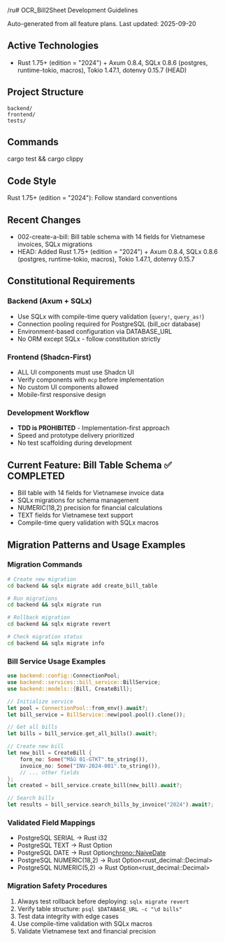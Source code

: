 ﻿/ru# OCR_Bill2Sheet Development Guidelines

Auto-generated from all feature plans. Last updated: 2025-09-20

## Active Technologies
- Rust 1.75+ (edition = "2024") + Axum 0.8.4, SQLx 0.8.6 (postgres, runtime-tokio, macros), Tokio 1.47.1, dotenvy 0.15.7 (HEAD)

## Project Structure
```
backend/
frontend/
tests/
```

## Commands
cargo test && cargo clippy

## Code Style
Rust 1.75+ (edition = "2024"): Follow standard conventions

## Recent Changes
- 002-create-a-bill: Bill table schema with 14 fields for Vietnamese invoices, SQLx migrations
- HEAD: Added Rust 1.75+ (edition = "2024") + Axum 0.8.4, SQLx 0.8.6 (postgres, runtime-tokio, macros), Tokio 1.47.1, dotenvy 0.15.7

<!-- MANUAL ADDITIONS START -->

## Constitutional Requirements

### Backend (Axum + SQLx)
- Use SQLx with compile-time query validation (`query!`, `query_as!`)
- Connection pooling required for PostgreSQL (bill_ocr database)
- Environment-based configuration via DATABASE_URL
- No ORM except SQLx - follow constitution strictly

### Frontend (Shadcn-First)
- ALL UI components must use Shadcn UI
- Verify components with `mcp` before implementation
- No custom UI components allowed
- Mobile-first responsive design

### Development Workflow
- **TDD is PROHIBITED** - Implementation-first approach
- Speed and prototype delivery prioritized
- No test scaffolding during development

## Current Feature: Bill Table Schema ✅ COMPLETED
- Bill table with 14 fields for Vietnamese invoice data
- SQLx migrations for schema management
- NUMERIC(18,2) precision for financial calculations
- TEXT fields for Vietnamese text support
- Compile-time query validation with SQLx macros

## Migration Patterns and Usage Examples

### Migration Commands
```bash
# Create new migration
cd backend && sqlx migrate add create_bill_table

# Run migrations
cd backend && sqlx migrate run

# Rollback migration
cd backend && sqlx migrate revert

# Check migration status
cd backend && sqlx migrate info
```

### Bill Service Usage Examples
```rust
use backend::config::ConnectionPool;
use backend::services::bill_service::BillService;
use backend::models::{Bill, CreateBill};

// Initialize service
let pool = ConnectionPool::from_env().await?;
let bill_service = BillService::new(pool.pool().clone());

// Get all bills
let bills = bill_service.get_all_bills().await?;

// Create new bill
let new_bill = CreateBill {
    form_no: Some("Mẫu 01-GTKT".to_string()),
    invoice_no: Some("INV-2024-001".to_string()),
    // ... other fields
};
let created = bill_service.create_bill(new_bill).await?;

// Search bills
let results = bill_service.search_bills_by_invoice("2024").await?;
```

### Validated Field Mappings
- PostgreSQL SERIAL → Rust i32
- PostgreSQL TEXT → Rust Option<String>
- PostgreSQL DATE → Rust Option<chrono::NaiveDate>
- PostgreSQL NUMERIC(18,2) → Rust Option<rust_decimal::Decimal>
- PostgreSQL NUMERIC(5,2) → Rust Option<rust_decimal::Decimal>

### Migration Safety Procedures
1. Always test rollback before deploying: `sqlx migrate revert`
2. Verify table structure: `psql $DATABASE_URL -c "\d bills"`
3. Test data integrity with edge cases
4. Use compile-time validation with SQLx macros
5. Validate Vietnamese text and financial precision

<!-- MANUAL ADDITIONS END -->

